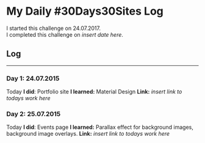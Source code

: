 # My Daily #30Days30Sites Log

I started this challenge on 24.07.2017.  
I completed this challenge on *insert date here*.

## Log
---

### **Day 1:** 24.07.2015
Today **I did**:  Portfolio site
**I learned:**  Material Design
**Link:** *insert link to todays work here*

### **Day 2:** 25.07.2015
Today **I did**:  Events page
**I learned:**  Parallax effect for background images, background image overlays.
**Link:** *insert link to todays work here*


